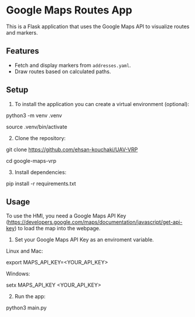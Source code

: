 # Google Maps Routes App

This is a Flask application that uses the Google Maps API to visualize routes and markers.

## Features
- Fetch and display markers from `addresses.yaml`.
- Draw routes based on calculated paths.

## Setup
1. To install the application you can create a virtual environment (optional):

python3 -m venv .venv

source .venv/bin/activate

2. Clone the repository:

git clone https://github.com/ehsan-kouchaki/UAV-VRP

cd google-maps-vrp

3. Install dependencies:

pip install -r requirements.txt

## Usage
To use the HMI, you need a Google Maps API Key (https://developers.google.com/maps/documentation/javascript/get-api-key) to load the map into the webpage.

1. Set your Google Maps API Key as an enviroment variable.
    
Linux and Mac:

export MAPS_API_KEY=<YOUR_API_KEY>

Windows:

setx MAPS_API_KEY <YOUR_API_KEY>

2. Run the app:

python3 main.py